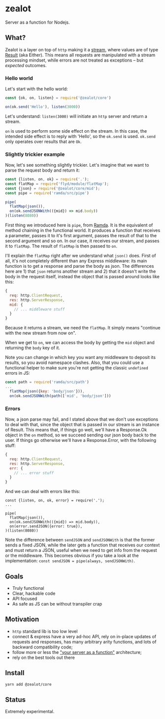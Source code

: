 # zealot

Server as a function for Nodejs.

## What?

Zealot is a layer on top of `http` making it a [stream](https://github.com/paldepind/flyd),
where values are of type [Result](http://origamitower.github.io/folktale/api/en/folktale.data.result.html)
(aka Either). This means all requests are manipulated with a stream processing
mindset, while errors are not treated as exceptions – but _expected_ outcomes.

### Hello world

Let's start with the hello world:

```js
const {ok, on, listen} = require('@zealot/core')

on(ok.send('Hello'), listen(3000))
```

Let's understand: `listen(3000)` will initiate an `http` server and return
a stream.

`on` is used to perform some side effect on the stream. In this case, the
intended side effect is to reply with 'Hello', so the `ok.send` is used.
`ok.send` only operates over results that are `Ok`.

### Slightly trickier example

Now, let's see something slightly trickier. Let's imagine that we want to parse
the request body and return it:

```js
const {listen, on, ok} = require('.');
const flatMap = require('flyd/module/flatMap');
const {json} = require('@zealot/core/mid');
const pipe = require('ramda/src/pipe')

pipe(
  flatMap(json()),
  on(ok.sendJSONWith(({mid}) => mid.body))
)(listen(8080))
```

First thing we introduced here is `pipe`, from [Ramda](http://ramdajs.com/). It
is the equivalent of method chaining in the functional world. It produces a
function that receives a parameter, passes it to it's first argument, passes the
result of that to the second argument and so on. In our case, it receives our
stream, and passes it to `flatMap`. The result of `flatMap` is then passed to
`on`.

I'll explain the `flatMap` right after we understand what `json()` does. First
of all, it's not completely different than any Express middleware: its main
function is to get a response and parse the body as json. The differences here
are 1) that `json` returns another stream and 2) that it doesn't write the body
in the request itself, instead the object that is passed around looks like this:

```js
{
  req: http.ClientRequest,
  res: http.ServerResponse,
  mid: {
    // ... middleware stuff
  }
}
```

Because it returns a stream, we need the `flatMap`. It simply means "continue
with the new stream from now on".

When we get to `on`, we can access the body by getting the `mid` object and
returning the `body` key of it.

Note you can change in which key you want any middleware to deposit its results,
so you avoid namespace clashes. Also, that you could use a functional helper to
make sure you're not getting the classic `undefined` errors in JS:

```js
const path = require('ramda/src/path')
...
  flatMap(json({key: 'body/json'})),
  on(ok.sendJSONWith(path(['mid', 'body/json']))
```

### Errors

Now, a json parse may fail, and I stated above that we don't use exceptions to
deal with that, since the object that is passed in our stream is an instance of
Result. This means that, if things go well, we'll have a Response.Ok object in
the `on` method, so we succeed sending our json body back to the user. If things
go otherwise we'll have a Response.Error, with the following stuff:

```js
{
  req: http.ClientRequest,
  res: http.ServerResponse,
  err: {
    // ... error stuff
  }
}
```

And we can deal with errors like this:

```
const {listen, on, ok, error} = require('.');
...

pipe(
  flatMap(json()),
  on(ok.sendJSONWith(({mid}) => mid.body)),
  on(error.sendJSON({error: true}),
)(listen(8080))
```

Note the difference between `sendJSON` and `sendJSONWith` is that the former
sends a fixed JSON, while the later gets a function that receives our context
and must return a JSON, useful when we need to get info from the request or the
middleware. This becomes obvious if you take a look at the implementation:
`const sendJSON = pipe(always, sendJSONWith)`.

## Goals

- Truly functional
- Clear, hackable code
- API focused
- As safe as JS can be without transpiler crap

## Motivation

- `http` standard lib is too low level
- connect & express have a very ad-hoc API, rely on in-place updates of requests
and responses, has many arbitrary arity functions, and lots of backward
compatibility code;
- follow more or less the ["your server as a function"](https://monkey.org/~marius/funsrv.pdf) architecture;
- rely on the best tools out there

## Install

```sh
yarn add @zealot/core
```

## Status

Extremely experimental.

